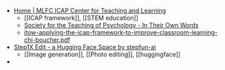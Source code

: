 - [Home | MLFC ICAP Center for Teaching and Learning](https://icap.education.asu.edu/)
	- [[ICAP framework]], [[STEM education]]
	- [Society for the Teaching of Psychology - In Their Own Words](https://teachpsych.org/ebooks/itow)
	- [itow-applying-the-icap-framework-to-improve-classroom-learning-chi-boucher.pdf](https://www.unh.edu/teaching-learning-resource-hub/sites/default/files/media/2023-05/itow-applying-the-icap-framework-to-improve-classroom-learning-chi-boucher.pdf)
- [Step1X Edit - a Hugging Face Space by stepfun-ai](https://huggingface.co/spaces/stepfun-ai/Step1X-Edit)
	- [[Image generation]], [[Photo editing]], [[huggingface]]
-